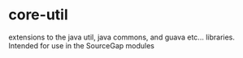 core-util
=========

extensions to the java util, java commons, and guava etc... libraries. Intended for use in the SourceGap modules